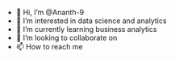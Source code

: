 - 👋 Hi, I’m @Ananth-9
- 👀 I’m interested in data science and analytics
- 🌱 I’m currently learning business analytics
- 💞️ I’m looking to collaborate on 
- 📫 How to reach me 

<!---
Ananth-9/Ananth-9 is a ✨ special ✨ repository because its `README.md` (this file) appears on your GitHub profile.
You can click the Preview link to take a look at your changes.
--->

